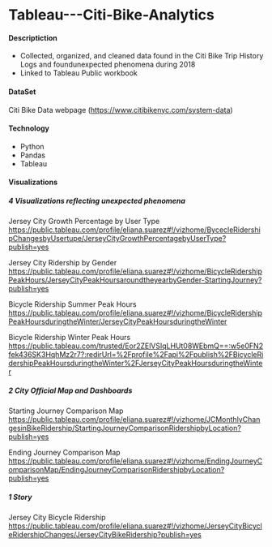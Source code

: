 # Tableau---Citi-Bike-Analytics

#### Descriptiction
- Collected, organized, and cleaned data found in the Citi Bike Trip History Logs and foundunexpected phenomena during 2018
- Linked to Tableau Public workbook

#### DataSet 

Citi Bike Data webpage
(https://www.citibikenyc.com/system-data)

#### Technology 
- Python 
- Pandas
- Tableau

#### Visualizations

##### 4 Visualizations reflecting unexpected phenomena
Jersey City Growth Percentage by User Type
https://public.tableau.com/profile/eliana.suarez#!/vizhome/BycecleRidershipChangesbyUsertupe/JerseyCityGrowthPercentagebyUserType?publish=yes

Jersey City Ridership by Gender
https://public.tableau.com/profile/eliana.suarez#!/vizhome/BicycleRidershipPeakHours/JerseyCityPeakHoursaroundtheyearbyGender-StartingJourney?publish=yes

Bicycle Ridership Summer Peak Hours
https://public.tableau.com/profile/eliana.suarez#!/vizhome/BicycleRidershipPeakHoursduringtheWinter/JerseyCityPeakHoursduringtheWinter

Bicycle Ridership Winter Peak Hours 
https://public.tableau.com/trusted/Eor2ZElVSlqLHUt08WEbmQ==:w5e0FN2fek436SK3HqhMz2r7?:redirUrl=%2Fprofile%2Fapi%2Fpublish%2FBicycleRidershipPeakHoursduringtheWinter%2FJerseyCityPeakHoursduringtheWinter

    
##### 2 City Official Map and Dashboards

Starting Journey Comparison Map
https://public.tableau.com/profile/eliana.suarez#!/vizhome/JCMonthlyChangesinBikeRidership/StartingJourneyComparisonRidershipbyLocation?publish=yes

Ending Journey Comparison Map 
https://public.tableau.com/profile/eliana.suarez#!/vizhome/EndingJourneyComparisonMap/EndingJourneyComparisonRidershipbyLocation?publish=yes

##### 1 Story

Jersey City Bicycle Ridership       https://public.tableau.com/profile/eliana.suarez#!/vizhome/JerseyCityBicycleRidershipChanges/JerseyCityBikeRidership?publish=yes

